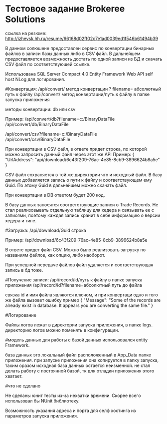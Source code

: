 # Тестовое задание Brokeree Solutions
ссылка на резюме:
http://izhevsk.hh.ru/resume/66168d02ff02c7e1ad0039ed1f546b61494b39

В данном солюшене предоставлен сервис по конвертации бинарных файлов в записи базы данных либо в CSV файл.
В дальнейшем предоставляется возможность достать по одной записи из БД и скачать CSV файл по соответствующей ссылке.

Использована SQL Server Compact 4.0
Entity Framework
Web API self host
NLog для логирования.

#Конвертация:
/api/convert/ метод конвертации ? filename= абсолютный путь к файлу
/api/convert/ метод конвертации/путь к файлу в папке запуска приложения

методы конвертации: db или csv

Пример:
/api/convert/db?filename=c:/BinaryDataFile
/api/convert/db/BinaryDataFile

/api/convert/csv?filename=c:/BinaryDataFile
/api/convert/csv/BinaryDataFile

При конвертации в CSV файл, в ответе придет строка, по которой можно запросить данный файл через этот же API
Пример: 
{
  "UrlAddress": "api/download/6c43f209-76ac-4e85-8cb9-3896624b8a5e"
}

CSV файл сохраняется в той же директории что и исходный файл.
В базу данных добавляется запись о пути к файлу и соответствующем ему Guid. По этому Guid в дальнейшем можно скачать файл.

При конвертации в DB ответом будет 200 код.

В базу данных заносятся соответствующие записи о Trade Records. Не стал реализовывать отдельную таблицу для хедера и связывать ее с записями, поэтому каждая запись хранит в себе информацию о версии хедера и типе.

#Загрузка:
/api/download/Guid строка

Пример:
/api/download/6c43f209-76ac-4e85-8cb9-3896624b8a5e

В ответе придет файл CSV. Можно было реализовать загрузку по названиям файлов, как опцию, либо наоборот.

При успешной передаче файлов файл удаляется и соответствующая запись в бд тоже.

#Получение записи:
/api/record/id/путь к файлу в папке запуска приложения
/api/record/id?filename=абсолютный путь до файла

связка id и имя файла являются ключом, и при конвертаци одно и того же файла вызовет ошибку
пример 
{
  "Message": "Some of the records are already exist in database. It appears you are converting the same file."
}

#Логирование

Файлы логов лежат в директории запуска приложения, в папке logs. директорию логов можно поменять в конфигурации.

#модель данных
для работы с базой данных использовался entity Framework.

база данных это локальный файл расположенный в App_Data папке приложения. при запуске приложения она копируется в папку запуска, таким оразом исходная база данных остается неизменной.
не стал делать работу с постоянной базой, тк для отладки приложения этого хватает.

#что не сделано

Не сделаны юнит тесты из-за нехватки времени. Скорее всего использовал бы NUnit библиотеку.

Возможность указания адреса и порта для селф хостинга из параметров запуска приложения.



